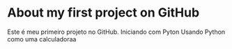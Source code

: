 # About my first project on GitHub
Este é meu primeiro projeto no GitHub.
Iniciando com Pyton
Usando Python como uma calculadoraa
